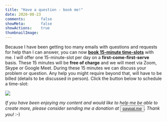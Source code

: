 ```yaml
---
title: "Have a question - book me!"
date: 2020-08-23
comments:       false
showMeta:       false
showActions:    true
thumbnailImage: 
---
```


Because I have been getting too many emails with questions and requests for help than I can answer, you can now [**book 15-minute time-slots**](https://shirin-elsinghorst.appointlet.com/s/15-minute-intro) with me. I will offer one 15-minute-slot per day on a **first-come-first-serve** basis. These 15 minutes will be **free of charge** and we will meet via Zoom, Skype or Google Meet. During these 15 minutes we can discuss your problem or question. Any help you might require beyond that, will have to be billed (details to be discussed in person). Click the button below to schedule a time-slot:

<img src="https://www.appointletcdn.com/loader/buttons/F62459.png" data-appointlet-organization="shirin-elsinghorst" data-appointlet-service="357892"><script src="https://www.appointletcdn.com/loader/loader.min.js" async="" defer=""></script>

*If you have been enjoying my content and would like to help me be able to create more, please consider sending me a donation at <button>[paypal.me](https://paypal.me/ShirinGlander)</button>. Thank you!* :-)
